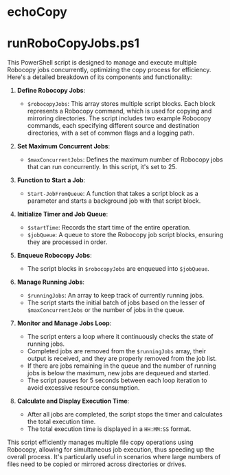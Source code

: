 # echoCopy
# runRoboCopyJobs.ps1

This PowerShell script is designed to manage and execute multiple Robocopy jobs concurrently, optimizing the copy process for efficiency. Here's a detailed breakdown of its components and functionality:

1. **Define Robocopy Jobs**: 
   - `$robocopyJobs`: This array stores multiple script blocks. Each block represents a Robocopy command, which is used for copying and mirroring directories. The script includes two example Robocopy commands, each specifying different source and destination directories, with a set of common flags and a logging path.

2. **Set Maximum Concurrent Jobs**:
   - `$maxConcurrentJobs`: Defines the maximum number of Robocopy jobs that can run concurrently. In this script, it's set to 25.

3. **Function to Start a Job**:
   - `Start-JobFromQueue`: A function that takes a script block as a parameter and starts a background job with that script block.

4. **Initialize Timer and Job Queue**:
   - `$startTime`: Records the start time of the entire operation.
   - `$jobQueue`: A queue to store the Robocopy job script blocks, ensuring they are processed in order.

5. **Enqueue Robocopy Jobs**:
   - The script blocks in `$robocopyJobs` are enqueued into `$jobQueue`.

6. **Manage Running Jobs**:
   - `$runningJobs`: An array to keep track of currently running jobs.
   - The script starts the initial batch of jobs based on the lesser of `$maxConcurrentJobs` or the number of jobs in the queue.
   
7. **Monitor and Manage Jobs Loop**:
   - The script enters a loop where it continuously checks the state of running jobs.
   - Completed jobs are removed from the `$runningJobs` array, their output is received, and they are properly removed from the job list.
   - If there are jobs remaining in the queue and the number of running jobs is below the maximum, new jobs are dequeued and started.
   - The script pauses for 5 seconds between each loop iteration to avoid excessive resource consumption.

8. **Calculate and Display Execution Time**:
   - After all jobs are completed, the script stops the timer and calculates the total execution time.
   - The total execution time is displayed in a `HH:MM:SS` format.

This script efficiently manages multiple file copy operations using Robocopy, allowing for simultaneous job execution, thus speeding up the overall process. It's particularly useful in scenarios where large numbers of files need to be copied or mirrored across directories or drives.
